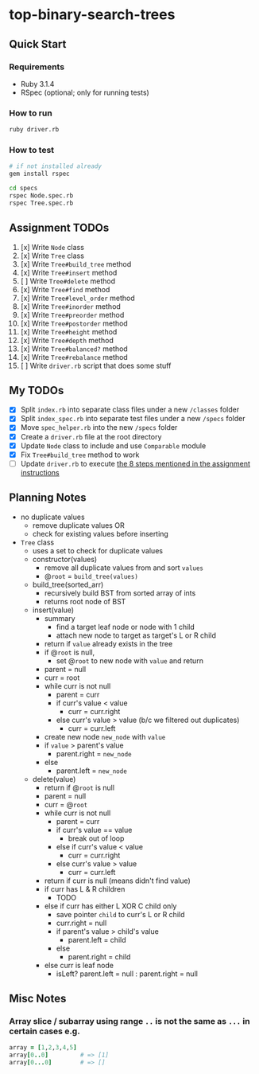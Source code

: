 # top-binary-search-trees

## Quick Start

### Requirements

- Ruby 3.1.4
- RSpec (optional; only for running tests)

### How to run

```bash
ruby driver.rb
```

### How to test

```bash
# if not installed already
gem install rspec

cd specs
rspec Node.spec.rb
rspec Tree.spec.rb
```

## Assignment TODOs

1. [x] Write `Node` class
1. [x] Write `Tree` class
1. [x] Write `Tree#build_tree` method
1. [x] Write `Tree#insert` method
1. [ ] Write `Tree#delete` method
1. [x] Write `Tree#find` method
1. [x] Write `Tree#level_order` method
1. [x] Write `Tree#inorder` method
1. [x] Write `Tree#preorder` method
1. [x] Write `Tree#postorder` method
1. [x] Write `Tree#height` method
1. [x] Write `Tree#depth` method
1. [x] Write `Tree#balanced?` method
1. [x] Write `Tree#rebalance` method
1. [ ] Write `driver.rb` script that does some stuff

## My TODOs

- [x] Split `index.rb` into separate class files under a new `/classes` folder
- [x] Split `index_spec.rb` into separate test files under a new `/specs` folder
- [x] Move `spec_helper.rb` into the new `/specs` folder
- [x] Create a `driver.rb` file at the root directory
- [x] Update `Node` class to include and use `Comparable` module
- [x] Fix `Tree#build_tree` method to work
- [ ] Update `driver.rb` to execute [the 8 steps mentioned in the assignment instructions](https://www.theodinproject.com/lessons/ruby-binary-search-trees#tie-it-all-together)

## Planning Notes

- no duplicate values
  - remove duplicate values OR
  - check for existing values before inserting
- `Tree` class
  - uses a set to check for duplicate values
  - constructor(values)
    - remove all duplicate values from and sort `values`
    - @`root` = `build_tree(values)`
  - build_tree(sorted_arr)
    - recursively build BST from sorted array of ints
    - returns root node of BST
  - insert(value)
    - summary
      - find a target leaf node or node with 1 child
      - attach new node to target as target's L or R child
    - return if `value` already exists in the tree
    - if @`root` is null,
      - set @`root` to new node with `value` and return
    - parent = null
    - curr = root
    - while curr is not null
      - parent = curr
      - if curr's value < value
        - curr = curr.right
      - else curr's value > value (b/c we filtered out duplicates)
        - curr = curr.left
    - create new node `new_node` with `value`
    - if `value` > parent's value
      - parent.right = `new_node`
    - else
      - parent.left = `new_node`
  - delete(value)
    - return if @`root` is null
    - parent = null
    - curr = @`root`
    - while curr is not null
      - parent = curr
      - if curr's value == value
        - break out of loop
      - else if curr's value < value
        - curr = curr.right
      - else curr's value > value
        - curr = curr.left
    - return if curr is null (means didn't find value)
    - if curr has L & R children
      - TODO
    - else if curr has either L XOR C child only
      - save pointer `child` to curr's L or R child
      - curr.right = null
      - if parent's value > child's value
        - parent.left = child
      - else
        - parent.right = child
    - else curr is leaf node
      - isLeft? parent.left = null : parent.right = null

## Misc Notes

### Array slice / subarray using range `..` is not the same as `...` in certain cases e.g.

```ruby
array = [1,2,3,4,5]
array[0..0]         # => [1]
array[0...0]        # => []
```
